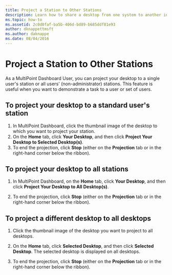 ```yaml
---
title: Project a Station to Other Stations
description: Learn how to share a desktop from one system to another in MultiPoint Services
ms.topic: how-to
ms.assetid: 2c0d0faf-ba5b-406d-bd89-b685ddf81e93
author: dknappettmsft
ms.author: daknappe
ms.date: 08/04/2016
---
```

# Project a Station to Other Stations
As a MultiPoint Dashboard User, you can project your desktop to a single user's station or all users' (non-administrator) stations. This feature is useful when you want to demonstrate a task to a user or set of users.

## To project your desktop to a standard user's station

1.  In MultiPoint Dashboard, click the thumbnail image of the desktop to which you want to project your station.
2.  On the **Home** tab, click **Your Desktop**, and then click **Project Your Desktop to Selected Desktop(s)**.
3.  To end the projection, click **Stop** (either on the **Projection** tab or in the right-hand corner below the ribbon).

## To project your desktop to all stations

1.  In MultiPoint Dashboard, on the **Home** tab, click **Your Desktop**, and then click **Project Your Desktop to All Desktop(s)**.

2.  To end the projection, click **Stop** (either on the **Projection** tab or in the right-hand corner below the ribbon).

## To project a different desktop to all desktops

1.  Click the thumbnail image of the desktop you want to project to all desktops.

2.  On the **Home** tab, click **Selected Desktop**, and then click **Selected Desktop**. The selected desktop is displayed on all desktops.

3.  To end the projection, click **Stop** (either on the **Projection** tab or in the right-hand corner below the ribbon).
